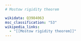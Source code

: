 ```yaml
---
# Mostow rigidity theorem

wikidata: Q3984063
msc_classification: "53"
wikipedia_links:
  - "[[Mostow rigidity theorem]]"
---
```

